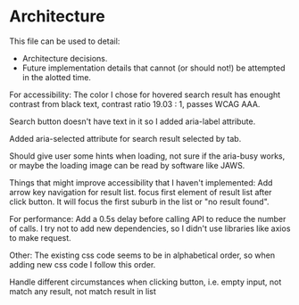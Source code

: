# Architecture

This file can be used to detail:

* Architecture decisions.
* Future implementation details that cannot (or should not!) be attempted in the alotted time.

For accessibility:
The color I chose for hovered search result has enought contrast from black text, contrast ratio 19.03 : 1, passes WCAG AAA.

Search button doesn't have text in it so I added aria-label attribute.

Added aria-selected attribute for search result selected by tab.

Should give user some hints when loading, not sure if the aria-busy works, or maybe the loading image can be read by software like JAWS.

Things that might improve accessibility that I haven't implemented:
Add arrow key navigation for result list.
focus first element of result list after click button. It will focus the first suburb in the list or "no result found".


For performance:
Add a 0.5s delay before calling API to reduce the number of calls.
I try not to add new dependencies, so I didn't use libraries like axios to make request.


Other:
The existing css code seems to be in alphabetical order, so when adding new css code I follow this order.

Handle different circumstances when clicking button, i.e. empty input, not match any result, not match result in list
